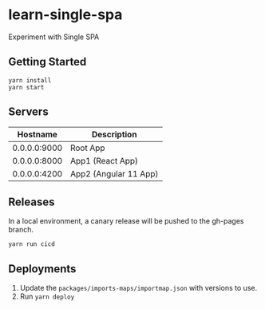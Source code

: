 # learn-single-spa

Experiment with Single SPA

## Getting Started

```
yarn install
yarn start
```

## Servers

| Hostname     | Description           |
| ------------ | --------------------- |
| 0.0.0.0:9000 | Root App              |
| 0.0.0.0:8000 | App1 (React App)      |
| 0.0.0.0:4200 | App2 (Angular 11 App) |

## Releases

In a local environment, a canary release will be pushed to the gh-pages branch.

```
yarn run cicd
```

## Deployments

1. Update the `packages/imports-maps/importmap.json` with versions to use.
2. Run `yarn deploy`
